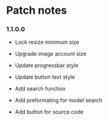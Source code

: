 # Patch notes

### 1.1.0.0

- Lock resize minimum size
- Upgrade image account size
- Update progressbar style
- Update button text style

- Add search function
- Add preformating for model search
- Add button for source code
